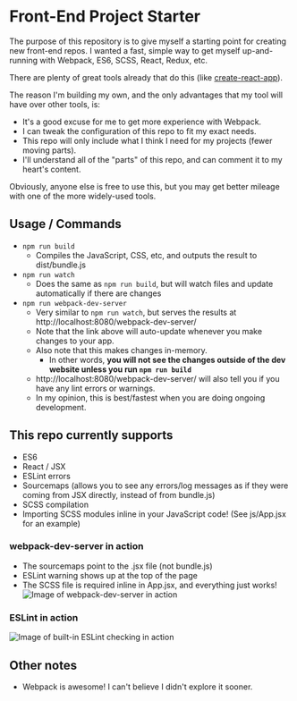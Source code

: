 # Front-End Project Starter

The purpose of this repository is to give myself a starting point for creating new front-end repos.
I wanted a fast, simple way to get myself up-and-running with Webpack, ES6, SCSS, React, Redux, etc.

There are plenty of great tools already that do this (like [create-react-app](https://github.com/facebookincubator/create-react-app)).

The reason I'm building my own, and the only advantages that my tool will have over other tools, is:

* It's a good excuse for me to get more experience with Webpack.
* I can tweak the configuration of this repo to fit my exact needs.
* This repo will only include what I think I need for my projects (fewer moving parts).
* I'll understand all of the "parts" of this repo, and can comment it to my heart's content.

Obviously, anyone else is free to use this, but you may get better mileage with one of the more widely-used tools.

## Usage / Commands

* `npm run build`
    * Compiles the JavaScript, CSS, etc, and outputs the result to dist/bundle.js
* `npm run watch`
    * Does the same as `npm run build`, but will watch files and update automatically if there are changes
* `npm run webpack-dev-server`
    * Very similar to `npm run watch`, but serves the results at http://localhost:8080/webpack-dev-server/
    * Note that the link above will auto-update whenever you make changes to your app.
    * Also note that this makes changes in-memory.
        * In other words, **you will not see the changes outside of the dev website unless you run `npm run build`**
    * http://localhost:8080/webpack-dev-server/ will also tell you if you have any lint errors or warnings.
    * In my opinion, this is best/fastest when you are doing ongoing development.
    
## This repo currently supports
* ES6
* React / JSX
* ESLint errors
* Sourcemaps (allows you to see any errors/log messages as if they were coming from JSX directly, instead of from bundle.js)
* SCSS compilation
* Importing SCSS modules inline in your JavaScript code! (See js/App.jsx for an example)

### webpack-dev-server in action
* The sourcemaps point to the .jsx file (not bundle.js)
* ESLint warning shows up at the top of the page
* The SCSS file is required inline in App.jsx, and everything just works!
![Image of webpack-dev-server in action](https://cloud.githubusercontent.com/assets/931171/21301185/114b7b74-c560-11e6-8489-8eb8a977af44.png)

### ESLint in action
![Image of built-in ESLint checking in action](https://cloud.githubusercontent.com/assets/931171/21301186/128dc316-c560-11e6-8fb9-0bdb5943c27e.png)

## Other notes
* Webpack is awesome! I can't believe I didn't explore it sooner.
